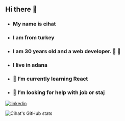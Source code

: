 ## Hi there 👋

-  ### My name is cihat 
- ### I am from turkey 
- ### I am 30 years old and a web developer. :star2: :star2:
- ### I live in adana






- ### 🌱 I’m currently learning  React

- ### 🤔 I’m looking for help with  job or staj

 






[![linkedin](https://img.shields.io/badge/Linkedin-000000?style=for-the-badge&logo=Linkedin&logoColor=white)](https://www.linkedin.com/in/cihat-%C3%A7opur-ba13a924a/)


![Cihat's GitHub stats](https://github-readme-stats.vercel.app/api?username=CihatCOPUR&show_icons=true&theme=cobalt)

